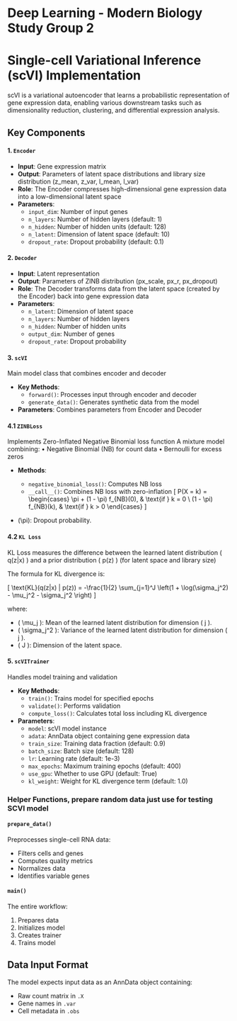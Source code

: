 # Deep Learning - Modern Biology Study Group 2
# Single-cell Variational Inference (scVI) Implementation

scVI is a variational autoencoder that learns a probabilistic representation of gene expression data, enabling various downstream tasks such as dimensionality reduction, clustering, and differential expression analysis.

## Key Components

#### 1. `Encoder`
- **Input**: Gene expression matrix
- **Output**: Parameters of latent space distributions and library size distribution (z_mean, z_var, l_mean, l_var)
- **Role**: The Encoder compresses high-dimensional gene expression data into a low-dimensional latent space
- **Parameters**:
  - `input_dim`: Number of input genes
  - `n_layers`: Number of hidden layers (default: 1)
  - `n_hidden`: Number of hidden units (default: 128)
  - `n_latent`: Dimension of latent space (default: 10)
  - `dropout_rate`: Dropout probability (default: 0.1)

#### 2. `Decoder`
- **Input**: Latent representation
- **Output**: Parameters of ZINB distribution (px_scale, px_r, px_dropout)
- **Role**: The Decoder transforms data from the latent space (created by the Encoder) back into gene expression data
- **Parameters**:
  - `n_latent`: Dimension of latent space
  - `n_layers`: Number of hidden layers
  - `n_hidden`: Number of hidden units
  - `output_dim`: Number of genes
  - `dropout_rate`: Dropout probability

#### 3. `scVI`
Main model class that combines encoder and decoder
- **Key Methods**:
  - `forward()`: Processes input through encoder and decoder
  - `generate_data()`: Generates synthetic data from the model
- **Parameters**: Combines parameters from Encoder and Decoder

#### 4.1 `ZINBLoss`
Implements Zero-Inflated Negative Binomial loss function
A mixture model combining:
 • Negative Binomial (NB) for count data
 • Bernoulli for excess zeros
- **Methods**:
  - `negative_binomial_loss()`: Computes NB loss
  - `__call__()`: Combines NB loss with zero-inflation
  \[ P(X = k) = \begin{cases} 
\pi + (1 - \pi) f_{NB}(0), & \text{if } k = 0 \\
(1 - \pi) f_{NB}(k), & \text{if } k > 0
\end{cases} \]

- \(\pi\): Dropout probability.

#### 4.2 `KL Loss`
KL Loss measures the difference between the learned latent distribution \( q(z|x) \) and a prior distribution \( p(z) \) (for latent space and library size)

The formula for KL divergence is:

\[
\text{KL}(q(z|x) \| p(z)) = -\frac{1}{2} \sum_{j=1}^J \left(1 + \log(\sigma_j^2) - \mu_j^2 - \sigma_j^2 \right)
\]

where:
- \( \mu_j \): Mean of the learned latent distribution for dimension \( j \).
- \( \sigma_j^2 \): Variance of the learned latent distribution for dimension \( j \).
- \( J \): Dimension of the latent space.

#### 5. `scVITrainer`
Handles model training and validation
- **Key Methods**:
  - `train()`: Trains model for specified epochs
  - `validate()`: Performs validation
  - `compute_loss()`: Calculates total loss including KL divergence
- **Parameters**:
  - `model`: scVI model instance
  - `adata`: AnnData object containing gene expression data
  - `train_size`: Training data fraction (default: 0.9)
  - `batch_size`: Batch size (default: 128)
  - `lr`: Learning rate (default: 1e-3)
  - `max_epochs`: Maximum training epochs (default: 400)
  - `use_gpu`: Whether to use GPU (default: True)
  - `kl_weight`: Weight for KL divergence term (default: 1.0)

### Helper Functions, prepare random data just use for testing SCVI model

#### `prepare_data()`
Preprocesses single-cell RNA data:
- Filters cells and genes
- Computes quality metrics
- Normalizes data
- Identifies variable genes

#### `main()`
The entire workflow:
1. Prepares data
2. Initializes model
3. Creates trainer
4. Trains model

## Data Input Format

The model expects input data as an AnnData object containing:
- Raw count matrix in `.X`
- Gene names in `.var`
- Cell metadata in `.obs`




   
